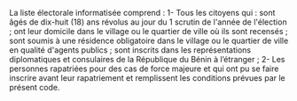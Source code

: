 La liste électorale informatisée comprend :
1- Tous les citoyens qui :
sont âgés de dix-huit (18) ans révolus au jour du 1 scrutin de l'année de l'élection ;
ont leur domicile dans le village ou le quartier de ville où ils sont recensés ;
sont soumis à une résidence obligatoire dans le village ou le quartier de ville en qualité d'agents publics ;
sont inscrits dans les représentations diplomatiques et consulaires de la République du Bénin à l’étranger ;
2- Les personnes rapatriées pour des cas de force majeure et qui ont pu se faire inscrire avant leur rapatriement et remplissent les conditions prévues par le présent code.